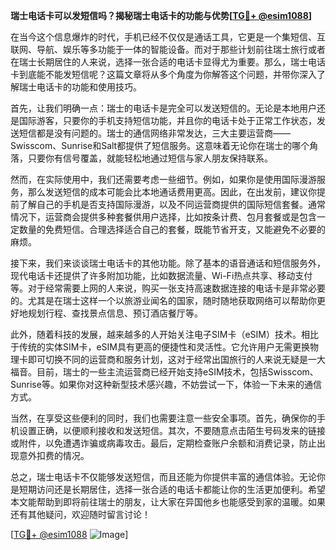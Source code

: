 **瑞士电话卡可以发短信吗？揭秘瑞士电话卡的功能与优势[[TG💪+ @esim1088](https://t.me/s/esim1088)]**

在当今这个信息爆炸的时代，手机已经不仅仅是通话工具，它更是一个集短信、互联网、导航、娱乐等多功能于一体的智能设备。而对于那些计划前往瑞士旅行或者在瑞士长期居住的人来说，选择一张合适的电话卡显得尤为重要。那么，瑞士电话卡到底能不能发短信呢？这篇文章将从多个角度为你解答这个问题，并带你深入了解瑞士电话卡的功能和使用技巧。

首先，让我们明确一点：瑞士的电话卡是完全可以发送短信的。无论是本地用户还是国际游客，只要你的手机支持短信功能，并且你的电话卡处于正常工作状态，发送短信都是没有问题的。瑞士的通信网络非常发达，三大主要运营商——Swisscom、Sunrise和Salt都提供了短信服务。这意味着无论你在瑞士的哪个角落，只要你有信号覆盖，就能轻松地通过短信与家人朋友保持联系。

然而，在实际使用中，我们还需要考虑一些细节。例如，如果你是使用国际漫游服务，那么发送短信的成本可能会比本地通话费用更高。因此，在出发前，建议你提前了解自己的手机是否支持国际漫游，以及不同运营商提供的国际短信套餐。通常情况下，运营商会提供多种套餐供用户选择，比如按条计费、包月套餐或是包含一定数量的免费短信。合理选择适合自己的套餐，既能节省开支，又能避免不必要的麻烦。

接下来，我们来谈谈瑞士电话卡的其他功能。除了基本的语音通话和短信服务外，现代电话卡还提供了许多附加功能，比如数据流量、Wi-Fi热点共享、移动支付等。对于经常需要上网的人来说，购买一张支持高速数据连接的电话卡是非常必要的。尤其是在瑞士这样一个以旅游业闻名的国家，随时随地获取网络可以帮助你更好地规划行程、查找景点信息、预订酒店餐厅等。

此外，随着科技的发展，越来越多的人开始关注电子SIM卡（eSIM）技术。相比于传统的实体SIM卡，eSIM具有更高的便捷性和灵活性。它允许用户无需更换物理卡即可切换不同的运营商和服务计划，这对于经常出国旅行的人来说无疑是一大福音。目前，瑞士的一些主流运营商已经开始支持eSIM技术，包括Swisscom、Sunrise等。如果你对这种新型技术感兴趣，不妨尝试一下，体验一下未来的通信方式。

当然，在享受这些便利的同时，我们也需要注意一些安全事项。首先，确保你的手机设置正确，以便顺利接收和发送短信。其次，不要随意点击陌生号码发来的链接或附件，以免遭遇诈骗或病毒攻击。最后，定期检查账户余额和消费记录，防止出现意外扣费的情况。

总之，瑞士电话卡不仅能够发送短信，而且还能为你提供丰富的通信体验。无论你是短期访问还是长期居住，选择一张合适的电话卡都能让你的生活更加便利。希望本文能帮助到即将前往瑞士的朋友，让大家在异国他乡也能感受到家的温暖。如果还有其他疑问，欢迎随时留言讨论！

[[TG💪+ @esim1088](https://t.me/s/esim1088) ![Image](https://i.postimg.cc/4NQfJmqS/Snipaste-2025-05-13-00-14-12.png)]